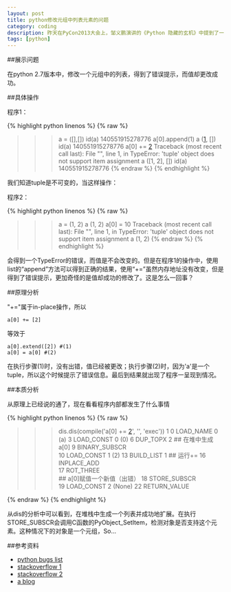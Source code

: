 ```yaml
---
layout: post
title: python修改元组中列表元素的问题
category: coding
description: 昨天在PyCon2013大会上，邹义鹏演讲的《Python 隐藏的玄机》中提到了一个很有趣的问题，学习之
tags: [python]
---
```


##展示问题

在python 2.7版本中，修改一个元组中的列表，得到了错误提示，而值却更改成功。

##具体操作

程序1：

{% highlight python linenos %}
{% raw %}
>>> a = ([],[])
>>> id(a)
140551915278776
>>> a[0].append(1)
>>> a
([1], [])
>>> id(a)
140551915278776
>>> a[0] += [2]
Traceback (most recent call last):
  File "<stdin>", line 1, in <module>
TypeError: 'tuple' object does not support item assignment
>>> a
([1, 2], [])
>>> id(a)
140551915278776
{% endraw %}
{% endhighlight %}

我们知道tuple是不可变的，当这样操作：

程序2：

{% highlight python linenos %}
{% raw %}
>>> a = (1, 2)
>>> a
(1, 2)
>>> a[0] = 10
Traceback (most recent call last):
  File "<stdin>", line 1, in <module>
TypeError: 'tuple' object does not support item assignment
>>> a
(1, 2)
{% endraw %}
{% endhighlight %}

会得到一个TypeError的错误，而值是不会改变的。但是在程序1的操作中，使用list的“append”方法可以得到正确的结果，使用“+=”虽然内存地址没有改变，但是得到了错误提示，更加奇怪的是值却成功的修改了。这是怎么一回事？

##原理分析

"+="属于in-place操作，所以

    a[0] += [2]

等效于

    a[0].extend([2]) #(1)
    a[0] = a[0] #(2)

在执行步骤(1)时，没有出错，值已经被更改；执行步骤(2)时，因为'a'是一个tuple，所以这个时候提示了错误信息。最后到结果就出现了程序一呈现到情况。

##本质分析

从原理上已经说的通了，现在看看程序内部都发生了什么事情

{% highlight python linenos %}
{% raw %}
>>> dis.dis(compile('a[0] += [2]', '<string>', 'exec'))
  1           0 LOAD_NAME                0 (a)
              3 LOAD_CONST               0 (0)
              6 DUP_TOPX                 2
            ## 在堆中生成a[0]
              9 BINARY_SUBSCR       
             10 LOAD_CONST               1 (2)
             13 BUILD_LIST               1
            ## 运行+=
             16 INPLACE_ADD         
             17 ROT_THREE           
            ## a[0]赋值一个新值（出错）
             18 STORE_SUBSCR        
             19 LOAD_CONST               2 (None)
             22 RETURN_VALUE        
>>> 
{% endraw %}
{% endhighlight %}

从dis的分析中可以看到，在堆栈中生成一个列表并成功地扩展。在执行STORE_SUBSCR会调用C函数的PyObject_SetItem，检测对象是否支持这个元素。这种情况下的对象是一个元组，So...

##参考资料

* [python bugs list][1]
* [stackoverflow 1][2]
* [stackoverflow 2][3]
* [a blog][4]

[1]: http://bugs.python.org/issue11562
[2]: http://stackoverflow.com/questions/10397121/why-does-of-a-list-within-a-python-tuple-raise-typeerror-but-modify-the-list
[3]: http://stackoverflow.com/questions/20583527/modifying-a-list-on-a-tuple-i-get-a-type-error-but-the-tuple-value-is-changed
[4]: http://emptysqua.re/blog/python-increment-is-weird-part-ii/
